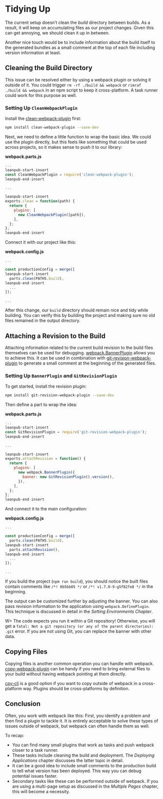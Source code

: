 # Tidying Up

The current setup doesn’t clean the *build* directory between builds. As a result, it will keep on accumulating files as our project changes. Given this can get annoying, we should clean it up in between.

Another nice touch would be to include information about the build itself to the generated bundles as a small comment at the top of each file including version information at least.

## Cleaning the Build Directory

This issue can be resolved either by using a webpack plugin or solving it outside of it. You could trigger `rm -rf ./build && webpack` or `rimraf ./build && webpack` in an npm script to keep it cross-platform. A task runner could work for this purpose as well.

### Setting Up `CleanWebpackPlugin`

Install the [clean-webpack-plugin](https://www.npmjs.com/package/clean-webpack-plugin) first:

```bash
npm install clean-webpack-plugin --save-dev
```

Next, we need to define a little function to wrap the basic idea. We could use the plugin directly, but this feels like something that could be used across projects, so it makes sense to push it to our library:

**webpack.parts.js**

```javascript
...
leanpub-start-insert
const CleanWebpackPlugin = require('clean-webpack-plugin');
leanpub-end-insert

...

leanpub-start-insert
exports.clean = function(path) {
  return {
    plugins: [
      new CleanWebpackPlugin([path]),
    ],
  };
};
leanpub-end-insert
```

Connect it with our project like this:

**webpack.config.js**

```javascript
...

const productionConfig = merge([
leanpub-start-insert
  parts.clean(PATHS.build),
leanpub-end-insert
  ...
]);

...
```

After this change, our `build` directory should remain nice and tidy while building. You can verify this by building the project and making sure no old files remained in the output directory.

## Attaching a Revision to the Build

Attaching information related to the current build revision to the build files themselves can be used for debugging. [webpack.BannerPlugin](https://webpack.js.org/plugins/banner-plugin/) allows you to achieve this. It can be used in combination with [git-revision-webpack-plugin](https://www.npmjs.com/package/git-revision-webpack-plugin) to generate a small comment at the beginning of the generated files.

### Setting Up `BannerPlugin` and `GitRevisionPlugin`

To get started, install the revision plugin:

```bash
npm install git-revision-webpack-plugin --save-dev
```

Then define a part to wrap the idea:

**webpack.parts.js**

```javascript
...
leanpub-start-insert
const GitRevisionPlugin = require('git-revision-webpack-plugin');
leanpub-end-insert

...

leanpub-start-insert
exports.attachRevision = function() {
  return {
    plugins: [
      new webpack.BannerPlugin({
        banner: new GitRevisionPlugin().version(),
      }),
    ],
  };
};
leanpub-end-insert
```

And connect it to the main configuration:

**webpack.config.js**

```javascript
...

const productionConfig = merge([
  parts.clean(PATHS.build),
leanpub-start-insert
  parts.attachRevision(),
leanpub-end-insert
  ...
]);

...
```

If you build the project (`npm run build`), you should notice the built files contain comments like `/*! 0b5bb05 */` or `/*! v1.7.0-9-g5f82fe8 */` in the beginning.

The output can be customized further by adjusting the banner. You can also pass revision information to the application using `webpack.DefinePlugin`. This technique is discussed in detail in the *Setting Environments Chapter*.

W> The code expects you run it within a Git repository! Otherwise, you will get a `fatal: Not a git repository (or any of the parent directories): .git` error. If you are not using Git, you can replace the banner with other data.

## Copying Files

Copying files is another common operation you can handle with webpack. [copy-webpack-plugin](https://www.npmjs.com/package/copy-webpack-plugin) can be handy if you need to bring external files to your build without having webpack pointing at them directly.

[cpy-cli](https://www.npmjs.com/package/cpy-cli) is a good option if you want to copy outside of webpack in a cross-platform way. Plugins should be cross-platforms by definition.

## Conclusion

Often, you work with webpack like this: First, you identify a problem and then find a plugin to tackle it. It is entirely acceptable to solve these types of issues outside of webpack, but webpack can often handle them as well.

To recap:

* You can find many small plugins that work as tasks and push webpack closer to a task runner.
* These tasks include cleaning the build and deployment. The *Deploying Applications* chapter discusses the latter topic in detail.
* It can be a good idea to include small comments to the production build to tell what version has been deployed. This way you can debug potential issues faster.
* Secondary tasks like these can be performed outside of webpack. If you are using a multi-page setup as discussed in the *Multiple Pages* chapter, this will become a necessity.
